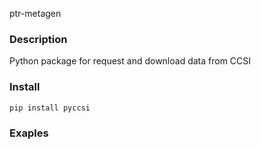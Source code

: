 ptr-metagen

### Description 
Python package for request and download data from CCSI 

### Install
```
pip install pyccsi
```

### Exaples


```

```